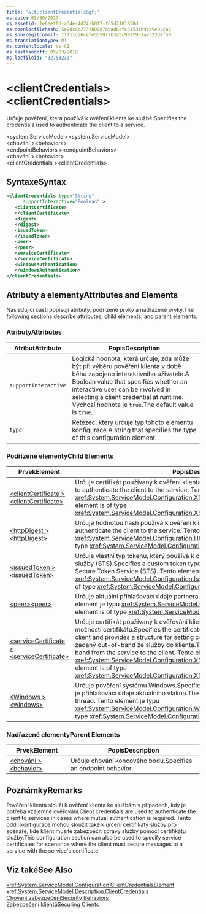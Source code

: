 ```yaml
---
title: '&lt;clientCredentials&gt;'
ms.date: 03/30/2017
ms.assetid: 1e6eef0d-a34e-4d74-b0f7-f65d2181858d
ms.openlocfilehash: 5e2dc6c2737b06d76bad6cfc51531b9ca9e02ca5
ms.sourcegitcommit: 11f11ca6cefe555972b3a5c99729d1a7523d8f50
ms.translationtype: MT
ms.contentlocale: cs-CZ
ms.lasthandoff: 05/03/2018
ms.locfileid: "32753233"
---
```

# <a name="ltclientcredentialsgt"></a><span data-ttu-id="de442-102">&lt;clientCredentials&gt;</span><span class="sxs-lookup"><span data-stu-id="de442-102">&lt;clientCredentials&gt;</span></span>
<span data-ttu-id="de442-103">Určuje pověření, která používá k ověření klienta ke službě.</span><span class="sxs-lookup"><span data-stu-id="de442-103">Specifies the credentials used to authenticate the client to a service.</span></span>  
  
 <span data-ttu-id="de442-104">\<system.ServiceModel></span><span class="sxs-lookup"><span data-stu-id="de442-104">\<system.ServiceModel></span></span>  
<span data-ttu-id="de442-105">\<chování ></span><span class="sxs-lookup"><span data-stu-id="de442-105">\<behaviors></span></span>  
<span data-ttu-id="de442-106">\<endpointBehaviors ></span><span class="sxs-lookup"><span data-stu-id="de442-106">\<endpointBehaviors></span></span>  
<span data-ttu-id="de442-107">\<chování ></span><span class="sxs-lookup"><span data-stu-id="de442-107">\<behavior></span></span>  
<span data-ttu-id="de442-108">\<clientCredentials ></span><span class="sxs-lookup"><span data-stu-id="de442-108">\<clientCredentials></span></span>  
  
## <a name="syntax"></a><span data-ttu-id="de442-109">Syntaxe</span><span class="sxs-lookup"><span data-stu-id="de442-109">Syntax</span></span>  
  
```xml  
<clientCredentials type="String"  
      supportInteractive="Boolean" >  
   <clientCertificate>  
   </clientCertificate>  
   <digest>  
   </digest>  
   <isuedToken>  
   </isuedToken>  
   <peer>  
   </peer>  
   <serviceCertificate>  
   </serviceCertificate>  
   <windowsAuthentication>  
   </windowsAuthentication>  
</clientCredentials>  
```  
  
## <a name="attributes-and-elements"></a><span data-ttu-id="de442-110">Atributy a elementy</span><span class="sxs-lookup"><span data-stu-id="de442-110">Attributes and Elements</span></span>  
 <span data-ttu-id="de442-111">Následující části popisují atributy, podřízené prvky a nadřazené prvky.</span><span class="sxs-lookup"><span data-stu-id="de442-111">The following sections describe attributes, child elements, and parent elements.</span></span>  
  
### <a name="attributes"></a><span data-ttu-id="de442-112">Atributy</span><span class="sxs-lookup"><span data-stu-id="de442-112">Attributes</span></span>  
  
|<span data-ttu-id="de442-113">Atribut</span><span class="sxs-lookup"><span data-stu-id="de442-113">Attribute</span></span>|<span data-ttu-id="de442-114">Popis</span><span class="sxs-lookup"><span data-stu-id="de442-114">Description</span></span>|  
|---------------|-----------------|  
|`supportInteractive`|<span data-ttu-id="de442-115">Logická hodnota, která určuje, zda může být při výběru pověření klienta v době běhu zapojeno interaktivního uživatele.</span><span class="sxs-lookup"><span data-stu-id="de442-115">A Boolean value that specifies whether an interactive user can be involved in selecting a client credential at runtime.</span></span> <span data-ttu-id="de442-116">Výchozí hodnota je `true`.</span><span class="sxs-lookup"><span data-stu-id="de442-116">The default value is `true`.</span></span>|  
|`type`|<span data-ttu-id="de442-117">Řetězec, který určuje typ tohoto elementu konfigurace.</span><span class="sxs-lookup"><span data-stu-id="de442-117">A string that specifies the type of this configuration element.</span></span>|  
  
### <a name="child-elements"></a><span data-ttu-id="de442-118">Podřízené elementy</span><span class="sxs-lookup"><span data-stu-id="de442-118">Child Elements</span></span>  
  
|<span data-ttu-id="de442-119">Prvek</span><span class="sxs-lookup"><span data-stu-id="de442-119">Element</span></span>|<span data-ttu-id="de442-120">Popis</span><span class="sxs-lookup"><span data-stu-id="de442-120">Description</span></span>|  
|-------------|-----------------|  
|[<span data-ttu-id="de442-121">\<clientCertificate ></span><span class="sxs-lookup"><span data-stu-id="de442-121">\<clientCertificate></span></span>](../../../../../docs/framework/configure-apps/file-schema/wcf/clientcertificate-of-clientcredentials-element.md)|<span data-ttu-id="de442-122">Určuje certifikát používaný k ověření klienta ke službě.</span><span class="sxs-lookup"><span data-stu-id="de442-122">Specifies the certificate used to authenticate the client to the service.</span></span> <span data-ttu-id="de442-123">Tento element je typu <xref:System.ServiceModel.Configuration.X509InitiatorCertificateClientElement>.</span><span class="sxs-lookup"><span data-stu-id="de442-123">This element is of type <xref:System.ServiceModel.Configuration.X509InitiatorCertificateClientElement>.</span></span>|  
|[<span data-ttu-id="de442-124">\<httpDigest ></span><span class="sxs-lookup"><span data-stu-id="de442-124">\<httpDigest></span></span>](../../../../../docs/framework/configure-apps/file-schema/wcf/httpdigest-element.md)|<span data-ttu-id="de442-125">Určuje hodnotou hash používá k ověření klienta ke službě.</span><span class="sxs-lookup"><span data-stu-id="de442-125">Specifies a digest used to authenticate the client to the service.</span></span> <span data-ttu-id="de442-126">Tento element je typu <xref:System.ServiceModel.Configuration.HttpDigestClientElement>.</span><span class="sxs-lookup"><span data-stu-id="de442-126">This element is of type <xref:System.ServiceModel.Configuration.HttpDigestClientElement>.</span></span>|  
|[<span data-ttu-id="de442-127">\<issuedToken ></span><span class="sxs-lookup"><span data-stu-id="de442-127">\<issuedToken></span></span>](../../../../../docs/framework/configure-apps/file-schema/wcf/issuedtoken.md)|<span data-ttu-id="de442-128">Určuje vlastní typ tokenu, který používá k ověření klienta k zabezpečení tokenu služby (STS).</span><span class="sxs-lookup"><span data-stu-id="de442-128">Specifies a custom token type used to authenticate the client to a Secure Token Service (STS).</span></span> <span data-ttu-id="de442-129">Tento element je typu <xref:System.ServiceModel.Configuration.IssuedTokenClientElement>.</span><span class="sxs-lookup"><span data-stu-id="de442-129">This element is of type <xref:System.ServiceModel.Configuration.IssuedTokenClientElement>.</span></span>|  
|[<span data-ttu-id="de442-130">\<peer></span><span class="sxs-lookup"><span data-stu-id="de442-130">\<peer></span></span>](../../../../../docs/framework/configure-apps/file-schema/wcf/peer-of-clientcredentials-element.md)|<span data-ttu-id="de442-131">Určuje aktuální přihlašovací údaje partnera.</span><span class="sxs-lookup"><span data-stu-id="de442-131">Specifies a current peer credential.</span></span> <span data-ttu-id="de442-132">Tento element je typu <xref:System.ServiceModel.Configuration.PeerCredentialElement>.</span><span class="sxs-lookup"><span data-stu-id="de442-132">This element is of type <xref:System.ServiceModel.Configuration.PeerCredentialElement>.</span></span>|  
|[<span data-ttu-id="de442-133">\<serviceCertificate ></span><span class="sxs-lookup"><span data-stu-id="de442-133">\<serviceCertificate></span></span>](../../../../../docs/framework/configure-apps/file-schema/wcf/servicecertificate-of-clientcredentials-element.md)|<span data-ttu-id="de442-134">Určuje certifikát používaný k ověřování klienta a poskytuje strukturu pro nastavení možností certifikátu.</span><span class="sxs-lookup"><span data-stu-id="de442-134">Specifies the certificate used to authenticate the service to the client and provides a structure for setting certificate options.</span></span> <span data-ttu-id="de442-135">Tento certifikát musí být zadaný out-of-band ze služby do klienta.</span><span class="sxs-lookup"><span data-stu-id="de442-135">This certificate must be supplied out-of-band from the service to the client.</span></span> <span data-ttu-id="de442-136">Tento element je typu <xref:System.ServiceModel.Configuration.X509RecipientCertificateClientElement>.</span><span class="sxs-lookup"><span data-stu-id="de442-136">This element is of type <xref:System.ServiceModel.Configuration.X509RecipientCertificateClientElement>.</span></span>|  
|[<span data-ttu-id="de442-137">\<Windows ></span><span class="sxs-lookup"><span data-stu-id="de442-137">\<windows></span></span>](../../../../../docs/framework/configure-apps/file-schema/wcf/windows-of-clientcredentials-element.md)|<span data-ttu-id="de442-138">Určuje pověření systému Windows.</span><span class="sxs-lookup"><span data-stu-id="de442-138">Specifies a Windows credential.</span></span> <span data-ttu-id="de442-139">Výchozí hodnota je přihlašovací údaje aktuálního vlákna.</span><span class="sxs-lookup"><span data-stu-id="de442-139">The default is the credential of the current thread.</span></span> <span data-ttu-id="de442-140">Tento element je typu <xref:System.ServiceModel.Configuration.WindowsClientElement>.</span><span class="sxs-lookup"><span data-stu-id="de442-140">This element is of type <xref:System.ServiceModel.Configuration.WindowsClientElement>.</span></span>|  
  
### <a name="parent-elements"></a><span data-ttu-id="de442-141">Nadřazené elementy</span><span class="sxs-lookup"><span data-stu-id="de442-141">Parent Elements</span></span>  
  
|<span data-ttu-id="de442-142">Prvek</span><span class="sxs-lookup"><span data-stu-id="de442-142">Element</span></span>|<span data-ttu-id="de442-143">Popis</span><span class="sxs-lookup"><span data-stu-id="de442-143">Description</span></span>|  
|-------------|-----------------|  
|[<span data-ttu-id="de442-144">\<chování ></span><span class="sxs-lookup"><span data-stu-id="de442-144">\<behavior></span></span>](../../../../../docs/framework/configure-apps/file-schema/wcf/behavior-of-endpointbehaviors.md)|<span data-ttu-id="de442-145">Určuje chování koncového bodu.</span><span class="sxs-lookup"><span data-stu-id="de442-145">Specifies an endpoint behavior.</span></span>|  
  
## <a name="remarks"></a><span data-ttu-id="de442-146">Poznámky</span><span class="sxs-lookup"><span data-stu-id="de442-146">Remarks</span></span>  
 <span data-ttu-id="de442-147">Pověření klienta slouží k ověření klienta ke službám v případech, kdy je potřeba vzájemné ověřování.</span><span class="sxs-lookup"><span data-stu-id="de442-147">Client credentials are used to authenticate the client to services in cases where mutual authentication is required.</span></span> <span data-ttu-id="de442-148">Tento oddíl konfigurace mohou sloužit také k určení certifikáty služby pro scénáře, kde klient musíte zabezpečit zprávy služby pomocí certifikátu služby.</span><span class="sxs-lookup"><span data-stu-id="de442-148">This configuration section can also be used to specify service certificates for scenarios where the client must secure messages to a service with the service's certificate.</span></span>  
  
## <a name="see-also"></a><span data-ttu-id="de442-149">Viz také</span><span class="sxs-lookup"><span data-stu-id="de442-149">See Also</span></span>  
 <xref:System.ServiceModel.Configuration.ClientCredentialsElement>  
 <xref:System.ServiceModel.Description.ClientCredentials>  
 [<span data-ttu-id="de442-150">Chování zabezpečení</span><span class="sxs-lookup"><span data-stu-id="de442-150">Security Behaviors</span></span>](../../../../../docs/framework/wcf/feature-details/security-behaviors-in-wcf.md)  
 [<span data-ttu-id="de442-151">Zabezpečení klientů</span><span class="sxs-lookup"><span data-stu-id="de442-151">Securing Clients</span></span>](../../../../../docs/framework/wcf/securing-clients.md)
